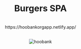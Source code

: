 <div align="center">
<h1>Burgers SPA</h1>
  <br>
 https://hoobankorgapp.netlify.app/
</div>
<br>
<div align="center">
  
![hoobank](https://github.com/7iliama1/hoobank/assets/106347442/77f6d751-8144-4193-a990-233b09a7c6b9)
</div>
